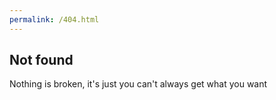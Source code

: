 ```yaml
---
permalink: /404.html
---
```

## Not found

Nothing is broken, it's just you can't always get what you want
